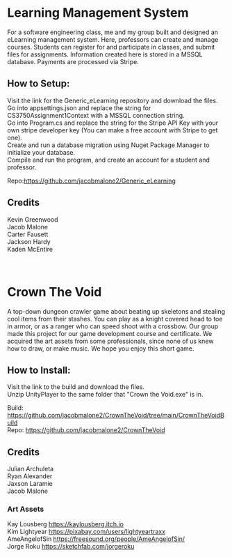 # Learning Management System
For a software engineering class, me and my group built and designed an eLearning management system.
Here, professors can create and manage courses. Students can register for and participate in classes, and submit files for assignments.
Information created here is stored in a MSSQL database. Payments are processed via Stripe.

## How to Setup:
Visit the link for the Generic_eLearning repository and download the files. <br/>
Go into appsettings.json and replace the string for CS3750Assignment1Context with a MSSQL connection string. <br/>
Go into Program.cs and replace the string for the Stripe API Key with your own stripe developer key (You can make a free account with Stripe to get one). <br/>
Create and run a database migration using Nuget Package Manager to initialize your database. <br/>
Compile and run the program, and create an account for a student and professor. <br/>

Repo:https://github.com/jacobmalone2/Generic_eLearning

## Credits
Kevin Greenwood <br/>
Jacob Malone <br/>
Carter Fausett <br/>
Jackson Hardy <br/>
Kaden McEntire <br/>
<br/>
<br/>
# Crown The Void
A top-down dungeon crawler game about beating up skeletons and stealing cool items from their stashes. You can play as a knight covered head to toe in armor, or as a ranger who can speed shoot with a crossbow.
Our group made this project for our game development course and certificate.
We acquired the art assets from some professionals, since none of us knew how to draw, or make music.
We hope you enjoy this short game.

## How to Install:
Visit the link to the build and download the files. <br/>
Unzip UnityPlayer to the same folder that "Crown the Void.exe" is in.

Build: https://github.com/jacobmalone2/CrownTheVoid/tree/main/CrownTheVoidBuild <br/>
Repo: https://github.com/jacobmalone2/CrownTheVoid

## Credits
Julian Archuleta <br/>
Ryan Alexander <br/>
Jaxson Laramie <br/>
Jacob Malone <br/>

### Art Assets
Kay Lousberg https://kaylousberg.itch.io <br/>
Kim Lightyear https://pixabay.com/users/lightyeartraxx <br/>
AmeAngelofSin https://freesound.org/people/AmeAngelofSin/ <br/>
Jorge Roku https://sketchfab.com/jorgeroku <br/>
